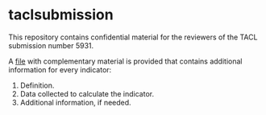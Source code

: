 # taclsubmission
This repository contains confidential  material for the reviewers of the TACL submission number 5931.

A [file](https://github.com/etnomleb/taclsubmission/blob/main/complementary_material_TACL_5931.pdf) with complementary material is provided that contains additional information for every indicator:

1) Definition.
2) Data collected to calculate the indicator.
3) Additional information, if needed.
